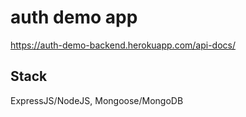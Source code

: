 # auth demo app
https://auth-demo-backend.herokuapp.com/api-docs/
## Stack
ExpressJS/NodeJS, Mongoose/MongoDB
